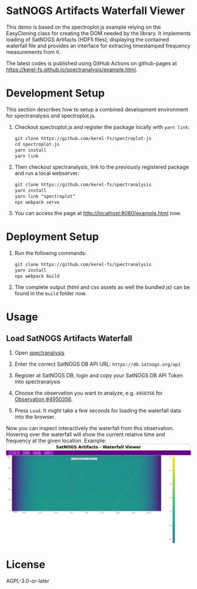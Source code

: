 # SatNOGS Artifacts Waterfall Viewer

This demo is based on the spectroplot.js example relying on the EasyCloning class for creating the DOM needed by the library.
It implements loading of SatNOGS Artifacts (HDF5 files), displaying the contained waterfall file and provides an interface
for extracing timestamped frequency measurements from it.

The latest codes is published using GitHub Actions on github-pages at <https://kerel-fs.github.io/spectranalysis/example.html>.

# Development Setup

This section describes how to setup a combined development environment for spectranalysis and
spectroplot.js.
1. Checkout spectroplot.js and register the package locally with `yarn link`:
   ```
   git clone https://github.com/kerel-fs/spectroplot-js
   cd spectroplot.js
   yarn install
   yarn link
   ```

2. Then checkout spectranalysis, link to the previously registered package and
   run a local webserver:
   ```
   git clone https://github.com/kerel-fs/spectranalysis
   yarn install
   yarn link "spectroplot"
   npx webpack serve
   ```

3. You can access the page at <http://localhost:8080/example.html> now.

# Deployment Setup

1. Run the following commands:
   ```
   git clone https://github.com/kerel-fs/spectranalysis
   yarn install
   npx webpack build
   ```

2. The complete output (html and css assets as well the bundled js) can be found in the `build` folder now.

# Usage

## Load SatNOGS Artifacts Waterfall

1. Open [spectranalysis](https://kerel-fs.github.io/spectranalysis/example.html)

2. Enter the correct SatNOGS DB API URL: `https://db.satnogs.org/api`

3. Register at SatNOGS DB, login and copy your SatNOGS DB API Token into spectranalysis

4. Choose the observation you want to analyze, e.g. `4950356` for [Observation #4950356](https://network.satnogs.org/observations/4950356/).

5. Press `Load`. It might take a few seconds for loading the waterfall data into the browser.

Now you can inspect interactively the waterfall from this observation. Hovering over the waterfall will show the
current relative time and frequency at the given location. Example:
![](docs/spectranalysis_obs4950356.png)

# License

AGPL-3.0-or-later
